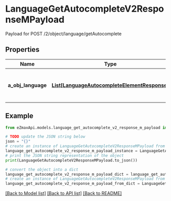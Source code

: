 # LanguageGetAutocompleteV2ResponseMPayload

Payload for POST /2/object/language/getAutocomplete

## Properties

Name | Type | Description | Notes
------------ | ------------- | ------------- | -------------
**a_obj_language** | [**List[LanguageAutocompleteElementResponse]**](LanguageAutocompleteElementResponse.md) | An array of Language autocomplete element response. | 

## Example

```python
from eZmaxApi.models.language_get_autocomplete_v2_response_m_payload import LanguageGetAutocompleteV2ResponseMPayload

# TODO update the JSON string below
json = "{}"
# create an instance of LanguageGetAutocompleteV2ResponseMPayload from a JSON string
language_get_autocomplete_v2_response_m_payload_instance = LanguageGetAutocompleteV2ResponseMPayload.from_json(json)
# print the JSON string representation of the object
print(LanguageGetAutocompleteV2ResponseMPayload.to_json())

# convert the object into a dict
language_get_autocomplete_v2_response_m_payload_dict = language_get_autocomplete_v2_response_m_payload_instance.to_dict()
# create an instance of LanguageGetAutocompleteV2ResponseMPayload from a dict
language_get_autocomplete_v2_response_m_payload_from_dict = LanguageGetAutocompleteV2ResponseMPayload.from_dict(language_get_autocomplete_v2_response_m_payload_dict)
```
[[Back to Model list]](../README.md#documentation-for-models) [[Back to API list]](../README.md#documentation-for-api-endpoints) [[Back to README]](../README.md)


